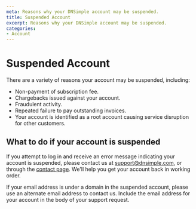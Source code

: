 ```yaml
---
meta: Reasons why your DNSimple account may be suspended.
title: Suspended Account
excerpt: Reasons why your DNSimple account may be suspended.
categories:
- Account
---
```


# Suspended Account

There are a variety of reasons your account may be suspended, including:

- Non-payment of subscription fee.
- Chargebacks issued against your account.
- Fraudulent activity.
- Repeated failure to pay outstanding invoices.
- Your account is identified as a root account causing service disruption for other customers.

## What to do if your account is suspended

If you attempt to log in and receive an error message indicating your account is suspended, please contact us at [support@dnsimple.com](mailto:support@dnsimple.com), or through the [contact page](https://dnsimple.com/contact). We'll help you get your account back in working order.

If your email address is under a domain in the suspended account, please use an alternate email address to contact us. Include the email address for your account in the body of your support request.
